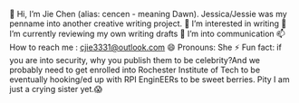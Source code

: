👋 Hi, I’m Jie Chen (alias: cencen - meaning Dawn). 
Jessica/Jessie was my penname into another creative writing project.
👀 I’m interested in writing
🌱 I’m currently reviewing my own writing drafts
💞️ I’m into communication
📫 How to reach me : cjie3331@outlook.com
😄 Pronouns: She
⚡ Fun fact: if you are into security, why you publish them to be celebrity?And we probably need to get enrolled into Rochester Institute of Tech to be eventually hooking/ed up with RPI EnginEERs to be sweet berries. 
Pity I am just a crying sister yet.😱

<!---
lupae-cledevon/lupae-cledevon is a ✨ special ✨ repository because its `README.md` (this file) appears on your GitHub profile.
You can click the Preview link to take a look at your changes.
--->
